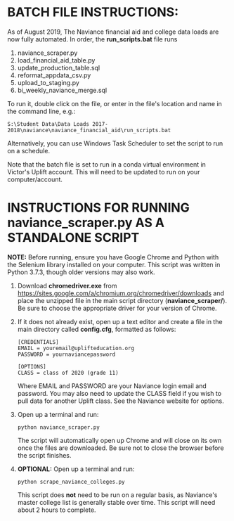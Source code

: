 
# BATCH FILE INSTRUCTIONS:

As of August 2019, The Naviance financial aid and college data loads are now fully 
automated. In order, the __run_scripts.bat__ file runs 
1. naviance_scraper.py
2. load_financial_aid_table.py
3. update_production_table.sql
3. reformat_appdata_csv.py
4. upload_to_staging.py
5. bi_weekly_naviance_merge.sql

To run it, double click on the file, or enter in the file's location and name in 
the command line, e.g.:

```
S:\Student Data\Data Loads 2017-2018\naviance\naviance_financial_aid\run_scripts.bat
```

Alternatively, you can use Windows Task Scheduler to set the script to run on
a schedule.

Note that the batch file is set to run in a conda virtual environment in Victor's
Uplift account. This will need to be updated to run on your computer/account.

# INSTRUCTIONS FOR RUNNING __naviance_scraper.py__ AS A STANDALONE SCRIPT

__NOTE:__ Before running, ensure you have Google Chrome and Python with the 
Selenium library installed on your computer. This script was written in Python 
3.7.3, though older versions may also work.

1. Download __chromedriver.exe__ from 
https://sites.google.com/a/chromium.org/chromedriver/downloads
and place the unzipped file in the main script directory 
(__naviance_scraper/__). Be sure to  choose the appropriate driver for your 
version of Chrome.

2. If it does not already exist, open up a text editor and create a file in the 
main directory called __config.cfg__, formatted as follows:

    ```
    [CREDENTIALS]
    EMAIL = youremail@uplifteducation.org
    PASSWORD = yournaviancepassword
    
    [OPTIONS]
    CLASS = class of 2020 (grade 11)
    ```

    Where EMAIL and PASSWORD are your Naviance login email and password. You may
    also need to update the CLASS field if you wish to pull data for another
    Uplift class. See the Naviance website for options.

3. Open up a terminal and run:

    ```
    python naviance_scraper.py
    ```
    
    The script will automatically open up Chrome and will close on its own once 
    the files are downloaded. Be sure not to close the browser before the script 
    finishes.
    
4. **OPTIONAL:** Open up a terminal and run:

    ```
    python scrape_naviance_colleges.py
    ```
    
    This script does **not** need to be run on a regular basis, as Naviance's 
    master college list is generally stable over time. This script will need 
    about 2 hours to complete.
